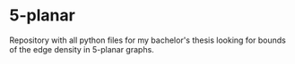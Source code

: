 # 5-planar
Repository with all python files for my bachelor's thesis looking for bounds of the edge density in 5-planar graphs.

